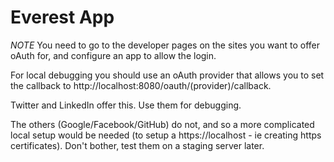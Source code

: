 # Everest App
*NOTE* You need to go to the developer pages on the sites you want to offer oAuth for, and configure an app to allow the login.
 
For local debugging you should use an oAuth provider that allows you to set the
callback to http://localhost:8080/oauth/(provider)/callback.

Twitter and LinkedIn offer this. Use them for debugging.

The others (Google/Facebook/GitHub) do not, and so a more complicated local setup would be needed (to setup a https://localhost - ie creating https certificates). Don't bother, test 
them on a staging server later.


